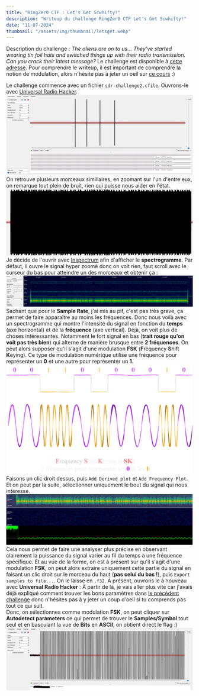 ```yaml
---
title: "RingZer0 CTF : Let's Get Scwhifty!"
description: "Writeup du challenge RingZer0 CTF Let's Get Scwhifty!"
date: "11-07-2024"
thumbnail: "/assets/img/thumbnail/letsget.webp"
---
```

Description du challenge : *The aliens are on to us... They've started wearing tin foil hats and switched things up with their radio transmission. Can you crack their latest message?*
Le challenge est disponible à [cette adresse](https://ringzer0ctf.com/challenges/333).
Pour comprendre le writeup, il est important de comprendre la notion de modulation, alors n'hésite pas à jeter un oeil sur [ce cours](../Radio/Radio%20Basics/modulation.html) :) 

Le challenge commence avec un fichier `sdr-challenge2.cfile`. 
Ouvrons-le avec [Universal Radio Hacker](https://github.com/jopohl/urh). 
![image](../../assets/img/pages/writeups/letsget/letsget1.png)
On retrouve plusieurs morceaux simillaires, en zoomant sur l'un d'entre eux, on remarque tout plein de bruit, rien qui puisse nous aider en l'état. 
![image](../../assets/img/pages/writeups/letsget/letsget2.png)
Je décide de l'ouvrir avec [Inspectrum](https://github.com/miek/inspectrum) afin d'afficher le **spectrogramme**. Par défaut, il ouvre le signal hyper zoomé donc on voit rien, faut scroll avec le curseur du bas pour atteindre un des morceaux et obtenir ça : 
![image](../../assets/img/pages/writeups/letsget/letsget3.png)
Sachant que pour le **Sample Rate**, j'ai mis au pif, c'est pas très grave, ça permet de faire apparaître au moins les fréquences.
Donc nous voilà avec un spectrogramme qui montre l'intensité du signal en fonction du **temps** (axe horizontal) et de la **fréquence** (axe vertical). 
Déjà, on voit plus de choses intéressantes. Notamment le fort signal en bas (**trait rouge qu'on voit pas très bien**) qui alterne de manière brusque entre **2 fréquences**. On peut alors supposer qu'il s'agit d'une modulation **FSK** (**F**requency **S**hift **K**eying).
Ce type de modulation numérique utilise une fréquence pour représenter un **0** et une autre pour représenter un **1**.
![image](../../assets/img/pages/writeups/letsget/letsget4.svg)
Faisons un clic droit dessus, puis `Add Derived plot` et `Add Frequency Plot`. Et on peut par la suite, sélectionner uniquement le bout du signal qui nous intéresse. 
![image](../../assets/img/pages/writeups/letsget/letsget5.png)
Cela nous permet de faire une analyser plus précise en observant clairement la puissance du signal varier au fil du temps à une fréquence spécifique. 
Et au vue de la forme, on est à présent sur qu'il s'agit d'une modulation **FSK**, on peut alors extraire uniquement cette partie du signal en faisant un clic droit sur le morceau du haut (**pas celui du bas !**), puis `Export samples to file...`. On le laisse en `.f32`. 
À présent, ouvrons le à nouveau avec **Universal Radio Hacker** :
À partir de là, je vais aller plus vite car j'avais déjà expliqué comment trouver les bons paramètres dans [le précédent challenge](turn_me_on_and_off.html) donc n'hésites pas à y jeter un coup d'oeil si tu comprends pas tout ce qui suit.  
Donc, on sélectionnes comme modulation **FSK**, on peut cliquer sur **Autodetect parameters** ce qui permet de trouver le **Samples/Symbol** tout seul et en basculant la vue de **Bits** en **ASCII**, on obtient direct le flag :) 
![image](../../assets/img/pages/writeups/letsget/letsget6.png)



